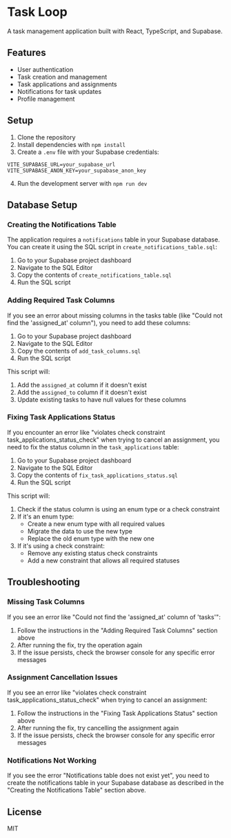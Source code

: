 # Task Loop

A task management application built with React, TypeScript, and Supabase.

## Features

- User authentication
- Task creation and management
- Task applications and assignments
- Notifications for task updates
- Profile management

## Setup

1. Clone the repository
2. Install dependencies with `npm install`
3. Create a `.env` file with your Supabase credentials:

```
VITE_SUPABASE_URL=your_supabase_url
VITE_SUPABASE_ANON_KEY=your_supabase_anon_key
```

4. Run the development server with `npm run dev`

## Database Setup

### Creating the Notifications Table

The application requires a `notifications` table in your Supabase database. You can create it using the SQL script in `create_notifications_table.sql`:

1. Go to your Supabase project dashboard
2. Navigate to the SQL Editor
3. Copy the contents of `create_notifications_table.sql`
4. Run the SQL script

### Adding Required Task Columns

If you see an error about missing columns in the tasks table (like "Could not find the 'assigned_at' column"), you need to add these columns:

1. Go to your Supabase project dashboard
2. Navigate to the SQL Editor
3. Copy the contents of `add_task_columns.sql`
4. Run the SQL script

This script will:
1. Add the `assigned_at` column if it doesn't exist
2. Add the `assigned_to` column if it doesn't exist
3. Update existing tasks to have null values for these columns

### Fixing Task Applications Status

If you encounter an error like "violates check constraint task_applications_status_check" when trying to cancel an assignment, you need to fix the status column in the `task_applications` table:

1. Go to your Supabase project dashboard
2. Navigate to the SQL Editor
3. Copy the contents of `fix_task_applications_status.sql`
4. Run the SQL script

This script will:
1. Check if the status column is using an enum type or a check constraint
2. If it's an enum type:
   - Create a new enum type with all required values
   - Migrate the data to use the new type
   - Replace the old enum type with the new one
3. If it's using a check constraint:
   - Remove any existing status check constraints
   - Add a new constraint that allows all required statuses

## Troubleshooting

### Missing Task Columns

If you see an error like "Could not find the 'assigned_at' column of 'tasks'":

1. Follow the instructions in the "Adding Required Task Columns" section above
2. After running the fix, try the operation again
3. If the issue persists, check the browser console for any specific error messages

### Assignment Cancellation Issues

If you see an error like "violates check constraint task_applications_status_check" when trying to cancel an assignment:

1. Follow the instructions in the "Fixing Task Applications Status" section above
2. After running the fix, try cancelling the assignment again
3. If the issue persists, check the browser console for any specific error messages

### Notifications Not Working

If you see the error "Notifications table does not exist yet", you need to create the notifications table in your Supabase database as described in the "Creating the Notifications Table" section above.

## License

MIT
